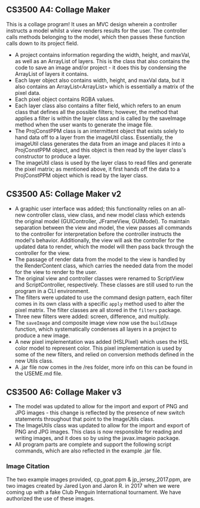 ## CS3500 A4: Collage Maker
This is a collage program! It uses an MVC design wherein a controller instructs a model whilst a view renders results for the user. The controller calls methods belonging to the model, which then passes these function calls down to its project field. 
- A project contains information regarding the width, height, and maxVal, as well as an ArrayList of layers. This is the class that also contains the code to save an image and/or project - it does this by condensing the ArrayList of layers it contains.
- Each layer object also contains width, height, and maxVal data, but it also contains an ArrayList<ArrayList<Pixel>> which is essentially a matrix of the pixel data. 
- Each pixel object contains RGBA values.
- Each layer class also contains a filter field, which refers to an enum class that defines all the possible filters; however, the method that applies a filter is within the layer class and is called by the saveImage method when the user wants to generate the image file.
- The ProjConstPPM class is an intermittent object that exists solely to hand data off to a layer from the imageUtil class. Essentially, the imageUtil class generates the data from an image and places it into a ProjConstPPM object, and this object is then read by the layer class's constructor to produce a layer.
- The imageUtil class is used by the layer class to read files and generate the pixel matrix; as mentioned above, it first hands off the data to a ProjConstPPM object which is read by the layer class.

## CS3500 A5: Collage Maker v2
- A graphic user interface was added; this functionality relies on an all-new controller class, view class, and new model class which extends the original model (GUIController, JFrameView, GUIModel). To maintain separation between the view and model, the view passes all commands to the controller for interpretation before the controller instructs the model's behavior. Additionally, the view will ask the controller for the updated data to render, which the model will then pass back through the controller for the view.
- The passage of render data from the model to the view is handled by the RenderContent class, which carries the needed data from the model for the view to render to the user.
- The original view and controller classes were renamed to ScriptView and ScriptController, respectively. These classes are still used to run the program in a CLI environment.
- The filters were updated to use the command design pattern, each filter comes in its own class with a specific `apply` method used to alter the pixel matrix. The filter classes are all stored in the `filters` package.
- Three new filters were added: screen, difference, and multiply.
- The `saveImage` and composite image view now use the `buildImage` function, which systematically condenses all layers in a project to produce a new image.
- A new pixel implementation was added (HSLPixel) which uses the HSL color model to represent color. This pixel implementation is used by some of the new filters, and relied on conversion methods defined in the new Utils class.
- A .jar file now comes in the /res folder, more info on this can be found in the USEME.md file.

## CS3500 A6: Collage Maker v3
- The model was updated to allow for the import and export of PNG and JPG images - this change is reflected by the presence of new switch statements throughout that point to the ImageUtils class.
- The ImageUtils class was updated to allow for the import and export of PNG and JPG images. This class is now responsible for reading and writing images, and it does so by using the javax.imageio package.
- All program parts are complete and support the following script commands, which are also reflected in the example .jar file.

### Image Citation
The two example images provided, cp_goat.ppm & jp_jersey_2017.ppm, are two images created by Jared Lyon and Jaron R. in 2017 when we were coming up with a fake Club Penguin International tournament. We have authorized the use of these images.
